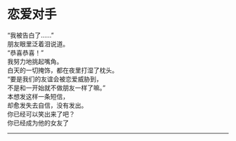 # 恋爱对手

“我被告白了……”\
朋友眼里泛着泪说道。\
“恭喜恭喜！”\
我努力地挑起嘴角。\
白天的一切掩饰，都在夜里打湿了枕头。\
“要是我们的友谊会被恋爱威胁到，\
不是和一开始就不做朋友一样了嘛。”\
本想发这样一条短信，\
却愈发失去自信，没有发出。\
你已经可以笑出来了吧？\
你已经成为他的女友了

---
